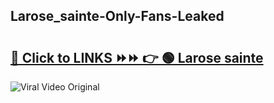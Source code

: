 
 ## Larose_sainte-Only-Fans-Leaked

# <h2><a href="https://clipsfans.com/Larose_sainte&ref=git">🔗 Click to LINKS ⏩⏩ 👉 🟢 Larose sainte </a></h2>

<a href="https://clipsfans.com/Larose_sainte&ref=git" rel="nofollow" data-target="animated-image.originalLink"><img src="https://i.ibb.co.com/xMMVF88/686577567.gif" alt="Viral Video Original" style="max-width: 100%; display: inline-block;" data-target="animated-image.originalImage"></a>
